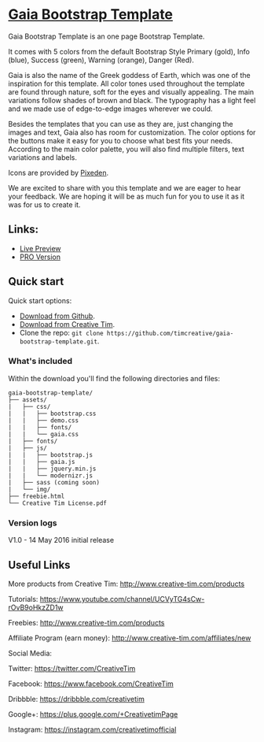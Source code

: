 # [Gaia Bootstrap Template](http://demos.creative-tim.com/gaia-bootstrap-template/freebie.html)

Gaia Bootstrap Template is an one page Bootstrap Template.

It comes with 5 colors from the default Bootstrap Style Primary (gold), Info (blue), Success (green), Warning (orange), Danger (Red).

Gaia is also the name of the Greek goddess of Earth, which was one of the inspiration for this template. All color tones used throughout the template are found through nature, soft for the eyes and visually appealing. The main variations follow shades of brown and black. The typography has a light feel and we made use of edge-to-edge images wherever we could.

Besides the templates that you can use as they are, just changing the images and text, Gaia also has room for customization. The color options for the buttons make it easy for you to choose what best fits your needs. According to the main color palette, you will also find multiple filters, text variations and labels.

Icons are provided by [Pixeden](http://themes-pixeden.com/font-demos/7-stroke/).

We are excited to share with you this template and we are eager to hear your feedback. We are hoping it will be as much fun for you to use it as it was for us to create it.


## Links:

+ [Live Preview](http://demos.creative-tim.com/gaia-bootstrap-template/freebie.html)
+ [PRO Version](http://demos.creative-tim.com/gaia-bootstrap-template-pro/index.html)

## Quick start

Quick start options:

- [Download from Github](https://github.com/timcreative/gaia-bootstrap-template/releases/tag/v1.0).
- [Download from Creative Tim](http://www.creative-tim.com/product/gaia-bootstrap-template).
- Clone the repo: `git clone https://github.com/timcreative/gaia-bootstrap-template.git`.


### What's included

Within the download you'll find the following directories and files:

```
gaia-bootstrap-template/
├── assets/
|   ├── css/
|   |   ├── bootstrap.css
|   |   ├── demo.css
|   |   ├── fonts/
|   |   └── gaia.css
|   ├── fonts/
|   ├── js/
|   |   ├── bootstrap.js
|   |   ├── gaia.js
|   |   ├── jquery.min.js
|   |   └── modernizr.js
|   ├── sass (coming soon)
|   └── img/
├── freebie.html
└── Creative Tim License.pdf

```

### Version logs

V1.0 - 14 May 2016 initial release

## Useful Links

More products from Creative Tim: <http://www.creative-tim.com/products>

Tutorials: <https://www.youtube.com/channel/UCVyTG4sCw-rOvB9oHkzZD1w>

Freebies: <http://www.creative-tim.com/products>

Affiliate Program (earn money): <http://www.creative-tim.com/affiliates/new>

Social Media:

Twitter: <https://twitter.com/CreativeTim>

Facebook: <https://www.facebook.com/CreativeTim>

Dribbble: <https://dribbble.com/creativetim>

Google+: <https://plus.google.com/+CreativetimPage>

Instagram: <https://instagram.com/creativetimofficial>
